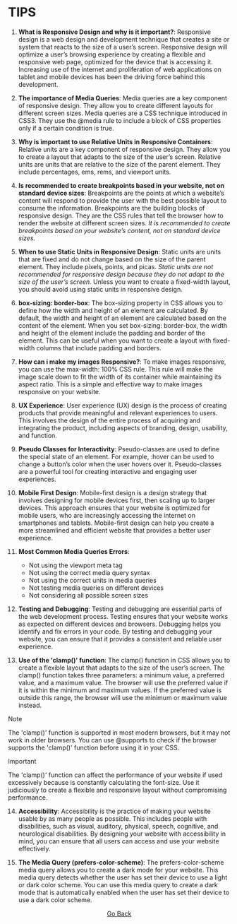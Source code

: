 # TIPS 

1. **What is Responsive Design and why is it important?**: Responsive design is a web design and development technique that creates a site or system that reacts to the size of a user’s screen. Responsive design will optimize a user’s browsing experience by creating a flexible and responsive web page, optimized for the device that is accessing it. Increasing use of the internet and proliferation of web applications on tablet and mobile devices has been the driving force behind this development.

2. **The importance of Media Queries**: Media queries are a key component of responsive design. They allow you to create different layouts for different screen sizes. Media queries are a CSS technique introduced in CSS3. They use the @media rule to include a block of CSS properties only if a certain condition is true.

3. **Why is important to use Relative Units in Responsive Containers**: Relative units are a key component of responsive design. They allow you to create a layout that adapts to the size of the user’s screen. Relative units are units that are relative to the size of the parent element. They include percentages, ems, rems, and viewport units.

4. **Is recommended to create breakpoints based in your website, not on standard device sizes**: Breakpoints are the points at which a website’s content will respond to provide the user with the best possible layout to consume the information. Breakpoints are the building blocks of responsive design. They are the CSS rules that tell the browser how to render the website at different screen sizes. *It is recommended to create breakpoints based on your website’s content, not on standard device sizes.*

5. **When to use Static Units in Responsive Design**: Static units are units that are fixed and do not change based on the size of the parent element. They include pixels, points, and picas. *Static units are not recommended for responsive design because they do not adapt to the size of the user’s screen.* Unless you want to create a fixed-width layout, you should avoid using static units in responsive design.

6. **box-sizing: border-box**: The box-sizing property in CSS allows you to define how the width and height of an element are calculated. By default, the width and height of an element are calculated based on the content of the element. When you set box-sizing: border-box, the width and height of the element include the padding and border of the element. This can be useful when you want to create a layout with fixed-width columns that include padding and borders.

7. **How can i make my images Responsive?**: To make images responsive, you can use the max-width: 100% CSS rule. This rule will make the image scale down to fit the width of its container while maintaining its aspect ratio. This is a simple and effective way to make images responsive on your website.

8. **UX Experience**: User experience (UX) design is the process of creating products that provide meaningful and relevant experiences to users. This involves the design of the entire process of acquiring and integrating the product, including aspects of branding, design, usability, and function.

9. **Pseudo Classes for Interactivity**: Pseudo-classes are used to define the special state of an element. For example, :hover can be used to change a button’s color when the user hovers over it. Pseudo-classes are a powerful tool for creating interactive and engaging user experiences.

10. **Mobile First Design**: Mobile-first design is a design strategy that involves designing for mobile devices first, then scaling up to larger devices. This approach ensures that your website is optimized for mobile users, who are increasingly accessing the internet on smartphones and tablets. Mobile-first design can help you create a more streamlined and efficient website that provides a better user experience.

11. **Most Common Media Queries Errors**:
    - Not using the viewport meta tag
    - Not using the correct media query syntax
    - Not using the correct units in media queries
    - Not testing media queries on different devices
    - Not considering all possible screen sizes

12. **Testing and Debugging**: Testing and debugging are essential parts of the web development process. Testing ensures that your website works as expected on different devices and browsers. Debugging helps you identify and fix errors in your code. By testing and debugging your website, you can ensure that it provides a consistent and reliable user experience.

13. **Use of the 'clamp()' function**: The clamp() function in CSS allows you to create a flexible layout that adapts to the size of the user’s screen. The clamp() function takes three parameters: a minimum value, a preferred value, and a maximum value. The browser will use the preferred value if it is within the minimum and maximum values. If the preferred value is outside this range, the browser will use the minimum or maximum value instead.
>[!NOTE] 
>The 'clamp()' function is supported in most modern browsers, but it may not work in older browsers. You can use @supports to check if the browser supports the 'clamp()' function before using it in your CSS.

>[!IMPORTANT] 
>The 'clamp()' function can affect the performance of your website if used excessively because is constantly calculating the font-size. Use it judiciously to create a flexible and responsive layout without compromising performance.

14. **Accessibility**: Accessibility is the practice of making your website usable by as many people as possible. This includes people with disabilities, such as visual, auditory, physical, speech, cognitive, and neurological disabilities. By designing your website with accessibility in mind, you can ensure that all users can access and use your website effectively.

15. **The Media Query (prefers-color-scheme)**: The prefers-color-scheme media query allows you to create a dark mode for your website. This media query detects whether the user has set their device to use a light or dark color scheme. You can use this media query to create a dark mode that is automatically enabled when the user has set their device to use a dark color scheme.

<div align="center">

[Go Back](/)

</div>